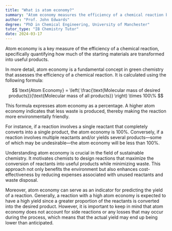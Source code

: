 ```yaml
---
title: "What is atom economy?"
summary: "Atom economy measures the efficiency of a chemical reaction by quantifying the proportion of starting materials converted into useful products. Higher atom economy indicates more sustainable and efficient processes."
author: "Prof. John Edwards"
degree: "PhD in Chemical Engineering, University of Manchester"
tutor_type: "IB Chemistry Tutor"
date: 2024-03-17
---
```


Atom economy is a key measure of the efficiency of a chemical reaction, specifically quantifying how much of the starting materials are transformed into useful products.

In more detail, atom economy is a fundamental concept in green chemistry that assesses the efficiency of a chemical reaction. It is calculated using the following formula:

$$
\text{Atom Economy} = \left( \frac{\text{Molecular mass of desired products}}{\text{Molecular mass of all products}} \right) \times 100\%
$$

This formula expresses atom economy as a percentage. A higher atom economy indicates that less waste is produced, thereby making the reaction more environmentally friendly.

For instance, if a reaction involves a single reactant that completely converts into a single product, the atom economy is $100\%$. Conversely, if a reaction involves multiple reactants and/or yields several products—some of which may be undesirable—the atom economy will be less than $100\%$.

Understanding atom economy is crucial in the field of sustainable chemistry. It motivates chemists to design reactions that maximize the conversion of reactants into useful products while minimizing waste. This approach not only benefits the environment but also enhances cost-effectiveness by reducing expenses associated with unused reactants and waste disposal.

Moreover, atom economy can serve as an indicator for predicting the yield of a reaction. Generally, a reaction with a high atom economy is expected to have a high yield since a greater proportion of the reactants is converted into the desired product. However, it is important to keep in mind that atom economy does not account for side reactions or any losses that may occur during the process, which means that the actual yield may end up being lower than anticipated.
    
